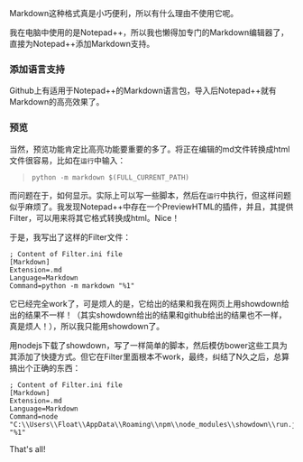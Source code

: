 ﻿Markdown这种格式真是小巧便利，所以有什么理由不使用它呢。

我在电脑中使用的是Notepad++，所以我也懒得加专门的Markdown编辑器了，直接为Notepad++添加Markdown支持。

### 添加语言支持
Github上有适用于Notepad++的Markdown语言包，导入后Notepad++就有Markdown的高亮效果了。

### 预览
当然，预览功能肯定比高亮功能要重要的多了。将正在编辑的md文件转换成html文件很容易，比如在`运行`中输入：

> `python -m markdown $(FULL_CURRENT_PATH)`

而问题在于，如何显示。实际上可以写一些脚本，然后在`运行`中执行，但这样问题似乎麻烦了。我发现Notepad++中存在一个PreviewHTML的插件，并且，其提供Filter，可以用来将其它格式转换成html。Nice！

于是，我写出了这样的Filter文件：

```
; Content of Filter.ini file
[Markdown]
Extension=.md
Language=Markdown
Command=python -m markdown "%1"
```

它已经完全work了，可是烦人的是，它给出的结果和我在网页上用showdown给出的结果不一样！（其实showdown给出的结果和github给出的结果也不一样，真是烦人！），所以我只能用showdown了。

用nodejs下载了showdown，写了一样简单的脚本，然后模仿bower这些工具为其添加了快捷方式。但它在Filter里面根本不work，最终，纠结了N久之后，总算搞出个正确的东西：

```
; Content of Filter.ini file
[Markdown]
Extension=.md
Language=Markdown
Command=node "C:\\Users\\Float\\AppData\\Roaming\\npm\\node_modules\\showdown\\run.js" "%1"
```

That's all!